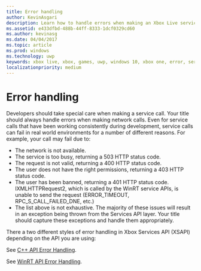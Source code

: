 ```yaml
---
title: Error handling
author: KevinAsgari
description: Learn how to handle errors when making an Xbox Live service call.
ms.assetid: e433dfbd-488b-44ff-8333-1dcf0329cd60
ms.author: kevinasg
ms.date: 04/04/2017
ms.topic: article
ms.prod: windows
ms.technology: uwp
keywords: xbox live, xbox, games, uwp, windows 10, xbox one, error, service call
localizationpriority: medium
---
```


# Error handling

Developers should take special care when making a service call. Your title should always handle errors when making network calls. Even for service calls that have been working consistently during development, service calls can fail in real world environments for a number of different reasons. For example, your call may fail due to:

* The network is not available.
* The service is too busy, returning a 503 HTTP status code.
* The request is not valid, returning a 400 HTTP status code.
* The user does not have the right permissions, returning a 403 HTTP status code.
* The user has been banned, returning a 401 HTTP status code.
IXMLHTTPRequest2, which is called by the WinRT service APIs, is unable to send the request (ERROR_TIMEOUT, RPC_S_CALL_FAILED_DNE, etc.)
* The list above is not exhaustive. The majority of these issues will result in an exception being thrown from the Services API layer. Your title should capture these exceptions and handle them appropriately.

There a two different styles of error handling in Xbox Services API (XSAPI) depending on the API you are using:

See [C++ API Error Handling](error-handling-cpp.md).

See [WinRT API Error Handling](error-handling-winrt.md).

